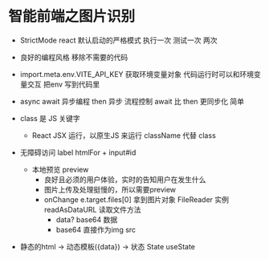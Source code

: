 # 智能前端之图片识别

- StrictMode react 默认启动的严格模式
  执行一次 测试一次 两次
- 良好的编程风格
  移除不需要的代码
- import.meta.env.VITE_API_KEY 获取环境变量对象
  代码运行时可以和环境变量交互
  把env 写到代码里
- async await 异步编程
  then
  异步
  流程控制
  await 比 then 更同步化 简单
- class 是 JS 关键字
  - React JSX 运行，以原生JS 来运行
  className 代替 class
- 无障碍访问
  label htmlFor + input#id
  - 本地预览 preview
    - 良好且必须的用户体验，实时的告知用户在发生什么
    - 图片上传及处理挺慢的，所以需要preview
    - onChange
    e.target.files[0] 拿到图片对象
    FileReader 实例
    readAsDataURL 读取文件方法
      - data? base64 数据
      - base64 直接作为img src

- 静态的html -> 动态模板({data}) -> 状态 State useState
